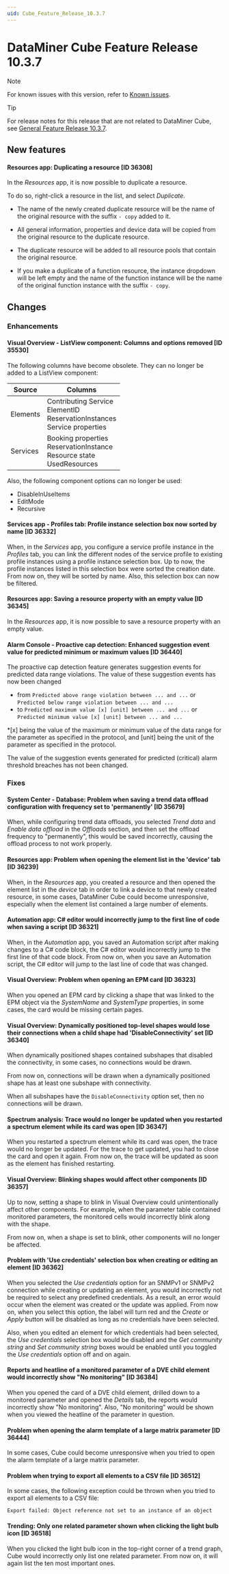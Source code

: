 ```yaml
---
uid: Cube_Feature_Release_10.3.7
---
```


# DataMiner Cube Feature Release 10.3.7

> [!NOTE]
> For known issues with this version, refer to [Known issues](xref:Known_issues).

> [!TIP]
> For release notes for this release that are not related to DataMiner Cube, see [General Feature Release 10.3.7](xref:General_Feature_Release_10.3.7).

## New features

#### Resources app: Duplicating a resource [ID 36308]

<!-- MR 10.4.0 - FR 10.3.7 -->

In the *Resources* app, it is now possible to duplicate a resource.

To do so, right-click a resource in the list, and select *Duplicate*.

- The name of the newly created duplicate resource will be the name of the original resource with the suffix `- copy` added to it.

- All general information, properties and device data will be copied from the original resource to the duplicate resource.

- The duplicate resource will be added to all resource pools that contain the original resource.

- If you make a duplicate of a function resource, the instance dropdown will be left empty and the name of the function instance will be the name of the original function instance with the suffix `- copy`.

## Changes

### Enhancements

#### Visual Overview - ListView component: Columns and options removed [ID 35530]

<!-- MR 10.3.0 [CU4] - FR 10.3.7 -->

The following columns have become obsolete. They can no longer be added to a ListView component:

| Source   | Columns |
|----------|---------|
| Elements | Contributing Service<br>ElementID<br>ReservationInstances<br>Service properties |
| Services | Booking properties<br>ReservationInstance<br>Resource state<br>UsedResources    |

Also, the following component options can no longer be used:

- DisableInUseItems
- EditMode
- Recursive

#### Services app - Profiles tab: Profile instance selection box now sorted by name [ID 36332]

<!-- MR 10.3.0 [CU4] - FR 10.3.7 -->

When, in the *Services* app, you configure a service profile instance in the *Profiles* tab, you can link the different nodes of the service profile to existing profile instances using a profile instance selection box. Up to now, the profile instances listed in this selection box were sorted the creation date. From now on, they will be sorted by name. Also, this selection box can now be filtered.

#### Resources app: Saving a resource property with an empty value [ID 36345]

<!-- MR 10.3.0 [CU4] - FR 10.3.7 -->

In the *Resources* app, it is now possible to save a resource property with an empty value.

#### Alarm Console - Proactive cap detection: Enhanced suggestion event value for predicted minimum or maximum values [ID 36440]

<!-- MR 10.4.0 - FR 10.3.7 -->

The proactive cap detection feature generates suggestion events for predicted data range violations. The value of these suggestion events has now been changed

- from  `Predicted above range violation between ... and ...` or `Predicted below range violation between ... and ...`
- to `Predicted maximum value [x] [unit] between ... and ...` or `Predicted minimum value [x] [unit] between ... and ...`

\*[x] being the value of the maximum or minimum value of the data range for the parameter as specified in the protocol, and [unit] being the unit of the parameter as specified in the protocol.

The value of the suggestion events generated for predicted (critical) alarm threshold breaches has not been changed.

### Fixes

#### System Center - Database: Problem when saving a trend data offload configuration with frequency set to 'permanently' [ID 35679]

<!-- MR 10.4.0 - FR 10.3.7 -->

When, while configuring trend data offloads, you selected *Trend data* and *Enable data offload* in the *Offloads* section, and then set the offload frequency to "permanently", this would be saved incorrectly, causing the offload process to not work properly.

#### Resources app: Problem when opening the element list in the 'device' tab [ID 36239]

<!-- MR 10.2.0 [CU16]/10.3.0 [CU4] - FR 10.3.7 -->

When, in the *Resources* app, you created a resource and then opened the element list in the *device* tab in order to link a device to that newly created resource, in some cases, DataMiner Cube could become unresponsive, especially when the element list contained a large number of elements.

#### Automation app: C# editor would incorrectly jump to the first line of code when saving a script [ID 36321]

<!-- MR 10.2.0 [CU16]/10.3.0 [CU4] - FR 10.3.7 -->

When, in the *Automation* app, you saved an Automation script after making changes to a C# code block, the C# editor would incorrectly jump to the first line of that code block. From now on, when you save an Automation script, the C# editor will jump to the last line of code that was changed.

#### Visual Overview: Problem when opening an EPM card [ID 36323]

<!-- MR 10.2.0 [CU16]/10.3.0 [CU4] - FR 10.3.7 -->

When you opened an EPM card by clicking a shape that was linked to the EPM object via the *SystemName* and *SystemType* properties, in some cases, the card would be missing certain pages.

#### Visual Overview: Dynamically positioned top-level shapes would lose their connections when a child shape had 'DisableConnectivity' set [ID 36340]

<!-- MR 10.3.0 [CU4] - FR 10.3.7 -->

When dynamically positioned shapes contained subshapes that disabled the connectivity, in some cases, no connections would be drawn.

From now on, connections will be drawn when a dynamically positioned shape has at least one subshape with connectivity.

When all subshapes have the `DisableConnectivity` option set, then no connections will be drawn.

#### Spectrum analysis: Trace would no longer be updated when you restarted a spectrum element while its card was open [ID 36347]

<!-- MR 10.2.0 [CU16]/10.3.0 [CU4] - FR 10.3.7 -->

When you restarted a spectrum element while its card was open, the trace would no longer be updated. For the trace to get updated, you had to close the card and open it again. From now on, the trace will be updated as soon as the element has finished restarting.

#### Visual Overview: Blinking shapes would affect other components [ID 36357]

<!-- MR 10.2.0 [CU16]/10.3.0 [CU4] - FR 10.3.7 -->

Up to now, setting a shape to blink in Visual Overview could unintentionally affect other components. For example, when the parameter table contained monitored parameters, the monitored cells would incorrectly blink along with the shape.

From now on, when a shape is set to blink, other components will no longer be affected.

#### Problem with 'Use credentials' selection box when creating or editing an element [ID 36362]

<!-- MR 10.2.0 [CU16]/10.3.0 [CU4] - FR 10.3.7 -->

When you selected the *Use credentials* option for an SNMPv1 or SNMPv2 connection while creating or updating an element, you would incorrectly not be required to select any predefined credentials. As a result, an error would occur when the element was created or the update was applied. From now on, when you select this option, the label will turn red and the *Create* or *Apply* button will be disabled as long as no credentials have been selected.

Also, when you edited an element for which credentials had been selected, the *Use credentials* selection box would be disabled and the *Get community string* and *Set community string* boxes would be enabled until you toggled the *Use credentials* option off and on again.

#### Reports and heatline of a monitored parameter of a DVE child element would incorrectly show "No monitoring" [ID 36384]

<!-- MR 10.2.0 [CU16]/10.3.0 [CU4] - FR 10.3.7 -->

When you opened the card of a DVE child element, drilled down to a monitored parameter and opened the *Details* tab, the reports would incorrectly show "No monitoring". Also, "No monitoring" would be shown when you viewed the heatline of the parameter in question.

#### Problem when opening the alarm template of a large matrix parameter [ID 36444]

<!-- MR 10.2.0 [CU16]/10.3.0 [CU4] - FR 10.3.7 -->

In some cases, Cube could become unresponsive when you tried to open the alarm template of a large matrix parameter.

#### Problem when trying to export all elements to a CSV file [ID 36512]

<!-- MR 10.2.0 [CU16]/10.3.0 [CU4] - FR 10.3.7 -->

In some cases, the following exception could be thrown when you tried to export all elements to a CSV file:

`Export failed: Object reference not set to an instance of an object`

#### Trending: Only one related parameter shown when clicking the light bulb icon [ID 36518]

<!-- MR 10.4.0 - FR 10.3.7 -->
<!-- Not added to 10.4.0 -->

When you clicked the light bulb icon in the top-right corner of a trend graph, Cube would incorrectly only list one related parameter. From now on, it will again list the ten most important ones.
